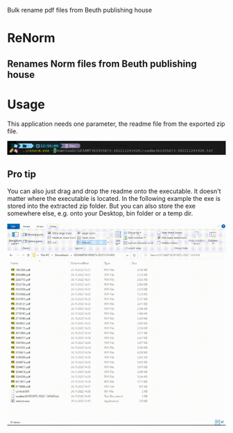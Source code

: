 Bulk rename pdf files from Beuth publishing house

# ReNorm
## Renames Norm files from Beuth publishing house


# Usage

This application needs one parameter, the readme file from the exported zip file.

![](res/usage%20-%20cli.png)

## Pro tip

You can also just drag and drop the readme onto the executable.
It doesn't matter where the executable is located. In the following example
the exe is stored into the extracted zip folder. But you can also store the exe
somewhere else, e.g. onto your Desktop, bin folder or a temp dir.

![](res/renorm.gif)